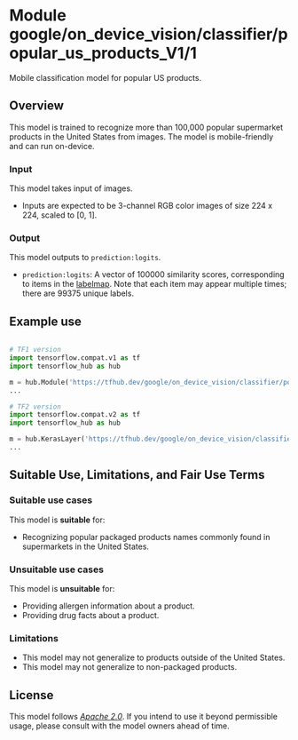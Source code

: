 # Module google/on_device_vision/classifier/popular_us_products_V1/1

Mobile classification model for popular US products.

<!-- asset-path: @visionkit/fermi/classifier/us_popular_products_V0/2 -->
<!-- module-type: image-classification -->
<!-- fine-tunable: false -->
<!-- format: hub -->
<!-- language: en -->
<!-- interactive-model-name: vision -->

## Overview

This model is trained to recognize more than 100,000 popular supermarket
products in the United States from images. The model is mobile-friendly and can
run on-device.

### Input

This model takes input of images.

*   Inputs are expected to be 3-channel RGB color images of size 224 x 224,
    scaled to [0, 1].

### Output

This model outputs to `prediction:logits`.

*   `prediction:logits`: A vector of 100000 similarity scores, corresponding to
    items in the
    [labelmap](https://www.gstatic.com/aihub/tfhub/labelmaps/popular_us_products_V1_labelmap.csv).
    Note that each item may appear multiple times; there are 99375 unique
    labels.

## Example use

```python

# TF1 version
import tensorflow.compat.v1 as tf
import tensorflow_hub as hub

m = hub.Module('https://tfhub.dev/google/on_device_vision/classifier/popular_us_products_V1/1')
...

# TF2 version
import tensorflow.compat.v2 as tf
import tensorflow_hub as hub

m = hub.KerasLayer('https://tfhub.dev/google/on_device_vision/classifier/popular_us_products_V1/1')
...
```

## Suitable Use, Limitations, and Fair Use Terms

### Suitable use cases

This model is **suitable** for:

*   Recognizing popular packaged products names commonly found in supermarkets
    in the United States.

### Unsuitable use cases

This model is **unsuitable** for:

*   Providing allergen information about a product.
*   Providing drug facts about a product.

### Limitations

*   This model may not generalize to products outside of the United States.
*   This model may not generalize to non-packaged products.

## License

This model follows [*Apache 2.0*](https://www.apache.org/licenses/LICENSE-2.0).
If you intend to use it beyond permissible usage, please consult with the model
owners ahead of time.
